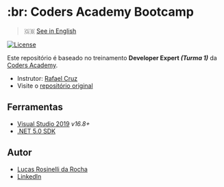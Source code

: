 # :br: Coders Academy Bootcamp
> :gb: [See in English](./README.md)

[![License](https://img.shields.io/github/license/LucasRosinelli/training-coders-academy-bootcamp-class-1-backend)](./LICENSE)

Este repositório é baseado no treinamento **Developer Expert *(Turma 1)*** da [Coders Academy](https://codersacademy.tech/).
- Instrutor: [Rafael Cruz](https://github.com/rafaelcruz-net)
- Visite o [repositório original](https://github.com/rafaelcruz-net/coders-academy-bootcamp-turma-1)

## Ferramentas
- [Visual Studio 2019](https://visualstudio.microsoft.com/vs/community/) *v16.8+*
- [.NET 5.0 SDK](https://dotnet.microsoft.com/download)

## Autor
- [Lucas Rosinelli da Rocha](https://lucasrosinelli.com/)
- [LinkedIn](https://www.linkedin.com/in/lucasrosinelli/)
